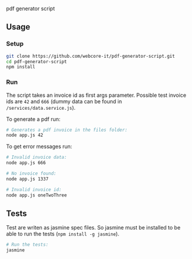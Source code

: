  pdf generator script 

## Usage

### Setup
```bash
git clone https://github.com/webcore-it/pdf-generator-script.git
cd pdf-generator-script
npm install
```

### Run

The script takes an invoice id as first args parameter. Possible test invoice ids are `42` and `666` (dummy data can be found in `/services/data.service.js`).

To generate a pdf run:
```bash
# Generates a pdf invoice in the files folder:
node app.js 42
```

To get error messages run:

```bash
# Invalid invoice data:
node app.js 666
```

```bash
# No invoice found:
node app.js 1337
```

```bash
# Invalid invoice id:
node app.js oneTwoThree
```

## Tests

Test are writen as jasmine spec files. So jasmine must be installed to be able to run the tests (`npm install -g jasmine`).

```bash
# Run the tests:
jasmine
```
